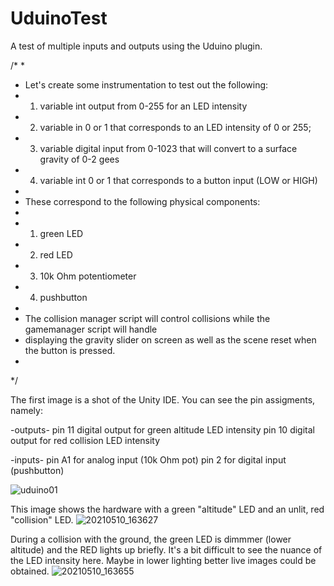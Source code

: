 # UduinoTest
 A test of multiple inputs and outputs using the Uduino plugin.
 
 /*
 * 
 * Let's create some instrumentation to test out the following:
 * 1) variable int output from 0-255 for an LED intensity
 * 2) variable in 0 or 1 that corresponds to an LED intensity of 0 or 255;
 * 3) variable digital input from 0-1023 that will convert to a surface gravity of 0-2 gees
 * 4) variable int 0 or 1 that corresponds to a button input (LOW or HIGH)
 * 
 * These correspond to the following physical components:
 * 
 * 1) green LED
 * 2) red LED
 * 3) 10k Ohm potentiometer
 * 4) pushbutton
 * 
 * The collision manager script will control collisions while the gamemanager script will handle
 * displaying the gravity slider on screen as well as the scene reset when the button is pressed.
 * 
 */

The first image is a shot of the Unity IDE.  You can see the pin assigments, namely:

-outputs-
pin 11 digital output for green altitude LED intensity
pin 10 digital output for red collision LED intensity

-inputs-
pin A1 for analog input (10k Ohm pot)
pin 2 for digital input (pushbutton)

![uduino01](https://user-images.githubusercontent.com/74695555/117733531-f3582c80-b1ae-11eb-9936-f3979d3fdb53.png)

This image shows the hardware with a green "altitude" LED and an unlit, red "collision" LED.
![20210510_163627](https://user-images.githubusercontent.com/74695555/117733544-fa7f3a80-b1ae-11eb-9241-8291d92a8d90.jpg)

During a collision with the ground, the green LED is dimmmer (lower altitude) and the RED lights up briefly.  It's a bit difficult to see the nuance of the LED intensity here.  Maybe in lower lighting better live images could be obtained.
![20210510_163655](https://user-images.githubusercontent.com/74695555/117733548-fc48fe00-b1ae-11eb-9069-0fc60226b537.jpg)
